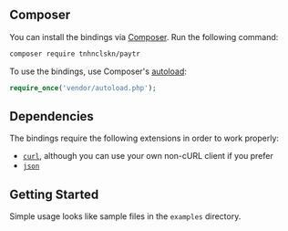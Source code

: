 ## Composer

You can install the bindings via [Composer](http://getcomposer.org/). Run the following command:

```bash
composer require tnhnclskn/paytr
```

To use the bindings, use Composer's [autoload](https://getcomposer.org/doc/01-basic-usage.md#autoloading):

```php
require_once('vendor/autoload.php');
```

## Dependencies

The bindings require the following extensions in order to work properly:

- [`curl`](https://secure.php.net/manual/en/book.curl.php), although you can use your own non-cURL client if you prefer
- [`json`](https://secure.php.net/manual/en/book.json.php)

## Getting Started

Simple usage looks like sample files in the `examples` directory.
